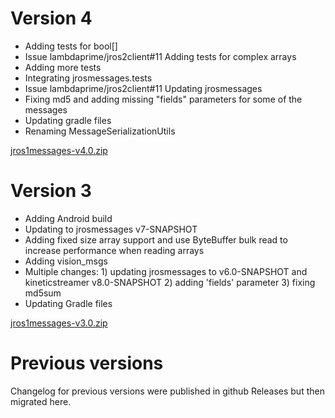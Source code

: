 # Version 4

- Adding tests for bool[]
- Issue lambdaprime/jros2client#11 Adding tests for complex arrays
- Adding more tests
- Integrating jrosmessages.tests
- Issue lambdaprime/jros2client#11 Updating jrosmessages
- Fixing md5 and adding missing "fields" parameters for some of the messages
- Updating gradle files
- Renaming MessageSerializationUtils

[jros1messages-v4.0.zip](https://github.com/lambdaprime/jros1messages/raw/main/jros1messages/release/jros1messages-v4.0.zip)

# Version 3

- Adding Android build
- Updating to jrosmessages v7-SNAPSHOT
- Adding fixed size array support and use ByteBuffer bulk read to increase performance when reading arrays
- Adding vision_msgs
- Multiple changes: 1) updating jrosmessages to v6.0-SNAPSHOT and kineticstreamer v8.0-SNAPSHOT 2) adding 'fields' parameter 3) fixing md5sum
- Updating Gradle files

[jros1messages-v3.0.zip](https://github.com/lambdaprime/jros1messages/raw/main/jros1messages/release/jros1messages-v3.0.zip)

# Previous versions

Changelog for previous versions were published in github Releases but then migrated here.
